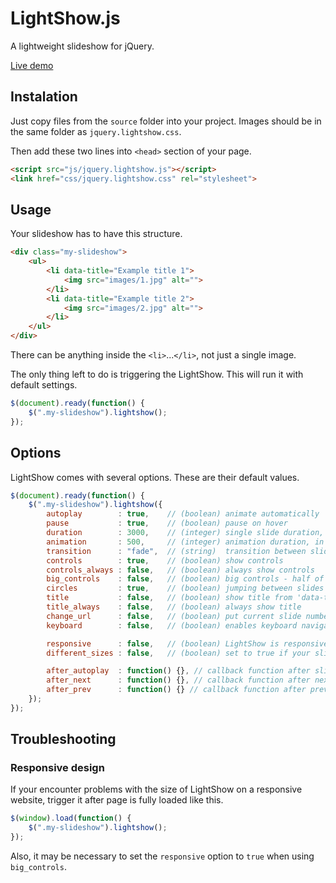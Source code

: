 LightShow.js
============

A lightweight slideshow for jQuery.

[Live demo](http://romankozak.cz/lightshow/)

## Instalation
Just copy files from the ```source``` folder into your project. Images should be in the same folder as ```jquery.lightshow.css```.

Then add these two lines into ```<head>``` section of your page.
```html
<script src="js/jquery.lightshow.js"></script>
<link href="css/jquery.lightshow.css" rel="stylesheet">
```

## Usage
Your slideshow has to have this structure.
```html
<div class="my-slideshow">
	<ul>
		<li data-title="Example title 1">
			<img src="images/1.jpg" alt="">
		</li>
		<li data-title="Example title 2">
			<img src="images/2.jpg" alt="">
		</li>
	</ul>
</div>
```
There can be anything inside the ```<li>```...```</li>```, not just a single image.

The only thing left to do is triggering the LightShow. This will run it with default settings.
```js
$(document).ready(function() {
	$(".my-slideshow").lightshow();
});
```

## Options
LightShow comes with several options. These are their default values.
```js
$(document).ready(function() {
	$(".my-slideshow").lightshow({
		autoplay        : true,    // (boolean) animate automatically 
		pause           : true,    // (boolean) pause on hover 
		duration        : 3000,    // (integer) single slide duration, in milliseconds 
		animation       : 500,     // (integer) animation duration, in milliseconds
		transition      : "fade",  // (string)  transition between slides (fade, slide)
		controls        : true,    // (boolean) show controls 
		controls_always : false,   // (boolean) always show controls
		big_controls    : false,   // (boolean) big controls - half of an image
		circles         : true,    // (boolean) jumping between slides using little circles below LightShow
		title           : false,   // (boolean) show title from 'data-title' attribute of <li>
		title_always    : false,   // (boolean) always show title
		change_url      : false,   // (boolean) put current slide number into url
		keyboard        : false,   // (boolean) enables keyboard navigation - left and right arrow

		responsive      : false,   // (boolean) LightShow is responsive by default, but sometimes big controls aren't as big as they should be - this corrects them
		different_sizes : false,   // (boolean) set to true if your slides have different sizes (fixes transitions between them)

		after_autoplay  : function() {}, // callback function after slide is changed by autoplay
		after_next      : function() {}, // callback function after next button is clicked
		after_prev      : function() {} // callback function after prev button is clicked
	});
});
```

## Troubleshooting
### Responsive design
If your encounter problems with the size of LightShow on a responsive website, trigger it after page is fully loaded like this.
```js
$(window).load(function() {
	$(".my-slideshow").lightshow();
});
```

Also, it may be necessary to set the ```responsive``` option to ```true``` when using ```big_controls```.
